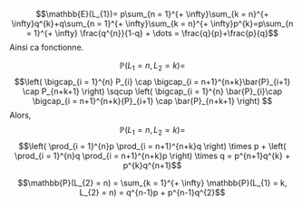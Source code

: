 $$\mathbb{E}(L_{1})= p\sum_{n = 1}^{+ \infty}\sum_{k = n}^{+ \infty}q^{k}+q\sum_{n = 1}^{+ \infty}\sum_{k = n}^{+ \infty}p^{k}=p\sum_{n = 1}^{+ \infty} \frac{q^{n}}{1-q} + \dots = \frac{q}{p}+\frac{p}{q}$$
Ainsi ca fonctionne.

$$\mathbb{P}(L_{1} = n, L_{2} = k)= $$
$$\left( \bigcap_{i = 1}^{n} P_{i} \cap \bigcap_{i = n+1}^{n+k}\bar{P}_{i+1} \cap P_{n+k+1} \right) \sqcup \left( \bigcap_{i = 1}^{n} \bar{P}_{i}\cap \bigcap_{i = n+1}^{n+k}{P}_{i+1} \cap \bar{P}_{n+k+1} \right) $$
Alors,
$$\mathbb{P}(L_{1} = n, L_{2} = k)=$$
$$\left( \prod_{i = 1}^{n}p \prod_{i = n+1}^{n+k}q \right) \times p + \left( \prod_{i = 1}^{n}q \prod_{i = n+1}^{n+k}p \right) \times q = p^{n+1}q^{k}  + p^{k}q^{n+1}$$

$$\mathbb{P}(L_{2} = n) = \sum_{k = 1}^{+ \infty} \mathbb{P}(L_{1} = k, L_{2} = n) = q^{n-1}p + p^{n-1}q^{2}$$
